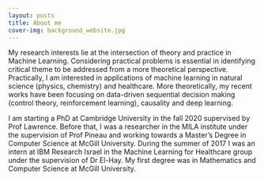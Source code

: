 ```yaml
---
layout: posts
title: About me
cover-img: background_website.jpg
---
```

My research interests lie at the intersection of theory and practice in Machine Learning. Considering practical problems is essential in identifying critical theme to be addressed from a more theoretical perspective. Practically, I am interested in applications of machine learning in natural science (physics, chemistry) and healthcare. More theoretically, my recent works have been focusing on data-driven sequential decision making (control theory, reinforcement learning), causality and deep learning.

I am starting a PhD at Cambridge University in the fall 2020 supervised by Prof Lawrence. Before that, I was a researcher in the MILA institute under the supervision of Prof Pineau and working towards a Master’s Degree in Computer Science at McGill University. During the summer of 2017 I was an intern at IBM Research Israel in the Machine Learning for Healthcare group under the supervision of Dr El-Hay. My first degree was in Mathematics and Computer Science at McGill University.
